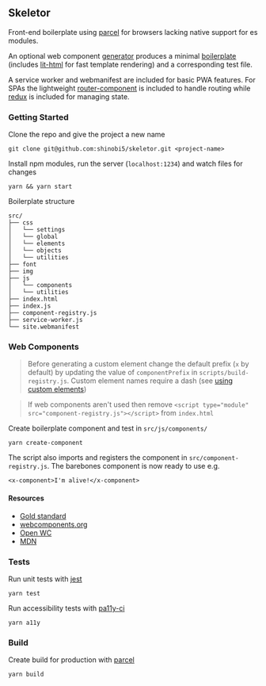## Skeletor

Front-end boilerplate using [parcel](https://parceljs.org/) for browsers lacking native support for es modules.

An optional web component [generator](https://github.com/shinobi5/skeletor/blob/master/scripts/create-component.js) produces a minimal [boilerplate](https://github.com/shinobi5/skeletor/blob/master/scripts/templates/component.js) (includes [lit-html](https://github.com/polymer/lit-html) for fast template rendering) and a corresponding test file.

A service worker and webmanifest are included for basic PWA features. For SPAs the lightweight [router-component](https://github.com/mkay581/router-component) is included to handle routing while [redux](https://github.com/reduxjs/redux) is included for managing state.

### Getting Started

Clone the repo and give the project a new name
```
git clone git@github.com:shinobi5/skeletor.git <project-name>
```

Install npm modules, run the server (`localhost:1234`) and watch files for changes 

```
yarn && yarn start
```

Boilerplate structure
```
src/
├── css
│   └── settings
│   └── global
│   └── elements
│   └── objects
│   └── utilities
├── font
├── img
├── js
│   └── components
│   └── utilities
├── index.html
├── index.js
├── component-registry.js
├── service-worker.js
└── site.webmanifest
```

### Web Components

> Before generating a custom element change the default prefix (`x` by default) by updating the value of `componentPrefix` in `scripts/build-registry.js`. Custom element names require a dash (see [using custom elements](https://developer.mozilla.org/en-US/docs/Web/Web_Components/Using_custom_elements))

> If web components aren't used then remove `<script type="module" src="component-registry.js"></script>` from `index.html`

Create boilerplate component and test in `src/js/components/`
```
yarn create-component
```

The script also imports and registers the component in `src/component-registry.js`. The barebones component is now ready to use e.g. 
```
<x-component>I'm alive!</x-component>
```

#### Resources
+ [Gold standard](https://github.com/webcomponents/gold-standard/wiki)
+ [webcomponents.org](https://www.webcomponents.org)
+ [Open WC](https://open-wc.org/)
+ [MDN](https://developer.mozilla.org/en-US/docs/Web/Web_Components)

### Tests
Run unit tests with [jest](https://github.com/facebook/jest)
```
yarn test
```

Run accessibility tests with [pa11y-ci](https://github.com/pa11y/pa11y-ci)
```
yarn a11y
```

### Build

Create build for production with [parcel](https://parceljs.org/)
```
yarn build
```
